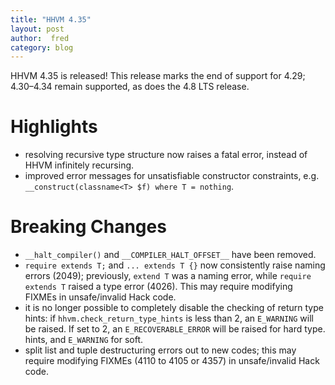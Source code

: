 ```yaml
---
title: "HHVM 4.35"
layout: post
author:  fred
category: blog
---
```


HHVM 4.35 is released! This release marks the end of support for 4.29;
4.30&ndash;4.34 remain supported, as does the 4.8 LTS release.

# Highlights

- resolving recursive type structure now raises a fatal error, instead of HHVM
  infinitely recursing.
- improved error messages for unsatisfiable constructor constraints, e.g.
  `__construct(classname<T> $f) where T = nothing`.

# Breaking Changes

- `__halt_compiler()` and `__COMPILER_HALT_OFFSET__` have been removed.
- `require extends T;` and `... extends T {}` now consistently raise naming
  errors (2049); previously, `extend T` was a naming error, while
  `require extends T` raised a type error (4026). This may require modifying
  FIXMEs in unsafe/invalid Hack code.
- it is no longer possible to completely disable the checking of return type
  hints: if `hhvm.check_return_type_hints` is less than 2, an `E_WARNING` will
  be raised. If set to 2, an `E_RECOVERABLE_ERROR` will be raised for hard type.
  hints, and `E_WARNING` for soft.
- split list and tuple destructuring errors out to new codes; this may require
  modifying FIXMEs (4110 to 4105 or 4357) in unsafe/invalid Hack code.

